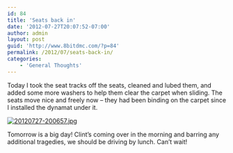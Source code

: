 ```yaml
---
id: 84
title: 'Seats back in'
date: '2012-07-27T20:07:52-07:00'
author: admin
layout: post
guid: 'http://www.8bitdmc.com/?p=84'
permalink: /2012/07/seats-back-in/
categories:
    - 'General Thoughts'
---
```


Today I took the seat tracks off the seats, cleaned and lubed them, and added some more washers to help them clear the carpet when sliding. The seats move nice and freely now – they had been binding on the carpet since I installed the dynamat under it.

[![20120727-200657.jpg](../../../assets/images2012/07/20120727-200657.jpg)](../../../assets/images2012/07/20120727-200657.jpg)

Tomorrow is a big day! Clint’s coming over in the morning and barring any additional tragedies, we should be driving by lunch. Can’t wait!